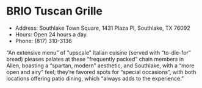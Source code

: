 # BRIO Tuscan Grille

* Address: Southlake Town Square, 1431 Plaza Pl, Southlake, TX 76092
* Hours: Open 24 hours a day.
* Phone: (817) 310-3136

“An extensive menu” of “upscale” Italian cuisine (served with “to-die-for” bread) pleases palates at these “frequently packed” chain members in Allen, boasting a “spartan, modern” aesthetic, and Southlake, with a “more open and airy” feel; they’re favored spots for “special occasions”, with both locations offering patio dining, which “always adds to the experience.” 
